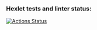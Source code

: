 ### Hexlet tests and linter status:
[![Actions Status](https://github.com/gucciskygoogles/php-project-45/workflows/hexlet-check/badge.svg)](https://github.com/gucciskygoogles/php-project-45/actions)
